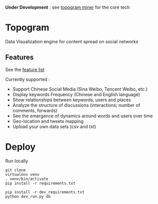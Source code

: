     
**Under Development** : see [topogram miner](https://github.com/topogram/topogram-miner) for the core tech

# Topogram

Data Visualization engine for content spread on social networks


## Features

See the [feature list](http://topogram.io)

Currently supported :

* Support Chinese Social Media (Sina Weibo, Tencent Weibo, etc.)
* Display keywords Frequency (Chinese and English language) 
* Show relationships between keywords, users and places
* Analyze the structure of discussions (interactions; number of comments, forwards)
* See the emergence of dynamics around words and users over time
* Geo-location and tweets mapping
* Upload your own data sets (csv and txt)
 
 
# Deploy

Run locally 

    git clone
    virtualenv venv
    . venv/bin/activate
    pip install -r requirements.txt
    
    pip install -r dev_requirements.txt
    python dev_run.py db 

